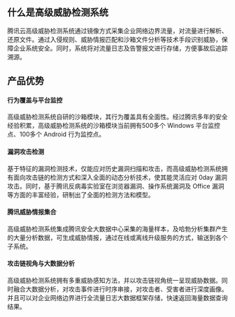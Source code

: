 ## 什么是高级威胁检测系统
腾讯云高级威胁检测系统通过镜像方式采集企业网络边界流量，对流量进行解析、还原文件。通过入侵规则、威胁情报匹配和沙箱文件分析等技术手段识别威胁，保障企业系统安全。同时，系统将对流量日志及告警报文进行存储，方便事故后追踪溯源。

## 产品优势
#### 行为覆盖与平台监控
高级威胁检测系统自研的沙箱模块，其行为覆盖具有全面性。经过腾讯多年的安全经验积累，高级威胁检测系统的沙箱模块当前拥有500多个 Windows 平台监控点、100多个 Android 行为监控点。
#### 漏洞攻击检测
基于特征的漏洞检测技术，仅能应对历史漏洞扫描和攻击，而高级威胁检测系统拥有面向攻击链的检测方式和深入全面的动态分析技术，使其能灵活应对 0day 漏洞攻击。同时，基于腾讯反病毒实验室在浏览器漏洞、操作系统漏洞及 Office 漏洞等方面的丰富经验，研制出了全面的检测方法和模型。
#### 腾讯威胁情报集合
高级威胁检测系统集成腾讯安全大数据中心采集的海量样本，及哈勃分析集群产生的大量分析数据，可生成威胁情报，通过在线或离线升级服务的方式，输送到各个子系统。
#### 攻击链视角与大数据分析
高级威胁检测系统拥有多重威胁感知方法，并以攻击链视角统一呈现威胁数据。同时融合大数据分析，对攻击事件进行时序串接，对攻击者、受害者进行深度画像。并且可以对企业网络边界进行全流量日志大数据框架存储，快速返回海量数据查询结果。
